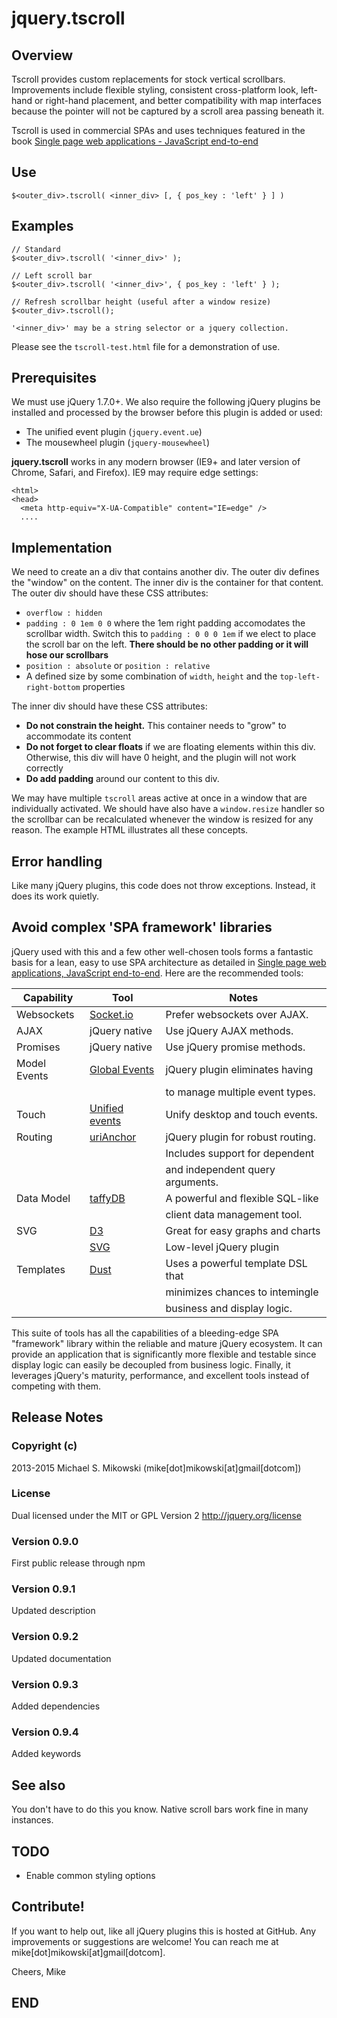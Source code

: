 jquery.tscroll
==============

Overview
--------

Tscroll provides custom replacements for stock vertical scrollbars.
Improvements include flexible styling, consistent cross-platform
look, left-hand or right-hand placement, and better compatibility
with map interfaces because the pointer will not be captured by a
scroll area passing beneath it.

Tscroll is used in commercial SPAs and uses techniques featured in
the book [Single page web applications - JavaScript end-to-end][1]

Use
---

    $<outer_div>.tscroll( <inner_div> [, { pos_key : 'left' } ] )

Examples
--------

    // Standard
    $<outer_div>.tscroll( '<inner_div>' );

    // Left scroll bar
    $<outer_div>.tscroll( '<inner_div>', { pos_key : 'left' } );

    // Refresh scrollbar height (useful after a window resize)
    $<outer_div>.tscroll();

    '<inner_div>' may be a string selector or a jquery collection.

Please see the `tscroll-test.html` file for a demonstration of use.

Prerequisites
-------------

We must use jQuery 1.7.0+. We also require the following jQuery plugins
be installed and processed by the browser before this plugin is added or
used:

-   The unified event plugin (`jquery.event.ue`)
-   The mousewheel plugin (`jquery-mousewheel`)

**jquery.tscroll** works in any modern browser (IE9+ and later version
of Chrome, Safari, and Firefox). IE9 may require edge settings:

    <html>
    <head>
      <meta http-equiv="X-UA-Compatible" content="IE=edge" />
      ....

Implementation
--------------

We need to create an a div that contains another div. The
outer div defines the "window" on the content. The inner div is the
container for that content. The outer div should have these CSS
attributes:

-  `overflow : hidden`
-  `padding : 0 1em 0 0` where the 1em right padding accomodates the
    scrollbar width. Switch this to `padding : 0 0 0 1em` if we elect
    to place the scroll bar on the left. **There should be no other
    padding or it will hose our scrollbars**
-  `position : absolute` or `position : relative`
-  A defined size by some combination of `width`, `height` and the
    `top-left-right-bottom` properties

The inner div should have these CSS attributes:

-  **Do not constrain the height.** This container needs to "grow" to
   accommodate its content
-  **Do not forget to clear floats** if we are floating elements
   within this div. Otherwise, this div will have 0
   height, and the plugin will not work correctly
-  **Do add padding** around our content to this div.

We may have multiple `tscroll` areas active at once in a window that are
individually activated. We should have also have a `window.resize`
handler so the scrollbar can be recalculated whenever the window is
resized for any reason. The example HTML illustrates all these concepts.

Error handling
--------------

Like many jQuery plugins, this code does not throw exceptions. Instead,
it does its work quietly.

Avoid complex 'SPA framework' libraries 
---------------------------------------

jQuery used with this and a few other well-chosen tools forms
a fantastic basis for a lean, easy to use SPA architecture
as detailed in [Single page web applications, JavaScript end-to-end][1].
Here are the recommended tools:

| Capability   | Tool                | Notes                             |
| ------------ | ------------------- | ----------------------------------|
| Websockets   | [Socket.io][6]      | Prefer websockets over AJAX.      |
| AJAX         | jQuery native       | Use jQuery AJAX methods.          |
| Promises     | jQuery native       | Use jQuery promise methods.       |
| Model Events | [Global Events][2]  | jQuery plugin eliminates having   |
|              |                     | to manage multiple event types.   |
| Touch        | [Unified events][3] | Unify desktop and touch events.   |
| Routing      | [uriAnchor][4]      | jQuery plugin for robust routing. |
|              |                     | Includes support for dependent    |
|              |                     | and independent query arguments.  |
| Data Model   | [taffyDB][5]        | A powerful and flexible SQL-like  |
|              |                     | client data management tool.      |
| SVG          | [D3][7]             | Great for easy graphs and charts  |
|              | [SVG][8]            | Low-level jQuery plugin           |
| Templates    | [Dust][9]           | Uses a powerful template DSL that |
|              |                     | minimizes chances to intemingle   |
|              |                     | business and display logic.       |

This suite of tools has all the capabilities of a bleeding-edge 
SPA "framework" library within the reliable and mature jQuery ecosystem.
It can provide an application that is significantly more flexible and
testable since display logic can easily be decoupled from business logic.
Finally, it leverages jQuery's maturity, performance, and excellent
tools instead of competing with them.

Release Notes
-------------

### Copyright (c)

2013-2015 Michael S. Mikowski (mike[dot]mikowski[at]gmail[dotcom])

### License

Dual licensed under the MIT or GPL Version 2 http://jquery.org/license

### Version 0.9.0

First public release through npm

### Version 0.9.1

Updated description

### Version 0.9.2

Updated documentation

### Version 0.9.3

Added dependencies

### Version 0.9.4

Added keywords

See also
--------

You don't have to do this you know. Native scroll bars work fine in many
instances.

TODO
----

- Enable common styling options

Contribute!
-----------

If you want to help out, like all jQuery plugins this is hosted at
GitHub. Any improvements or suggestions are welcome! You can reach me at
mike[dot]mikowski[at]gmail[dotcom].

Cheers, Mike

END
---

[1]:http://manning.com/mikowski
[2]:https://github.com/mmikowski/jquery.event.gevent
[3]:https://github.com/mmikowski/jquery.event.ue
[4]:https://github.com/mmikowski/urianchor
[5]:https://github.com/typicaljoe/taffydb
[6]:http://socket.io
[7]:https://github.com/mbostock/d3
[8]:http://keith-wood.name/svg.html
[9]:http://linkedin.github.io/dustjs


